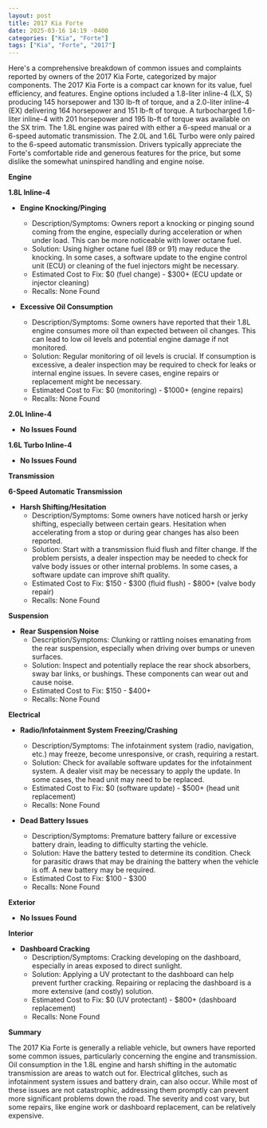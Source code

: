 ```yaml
---
layout: post
title: 2017 Kia Forte
date: 2025-03-16 14:19 -0400
categories: ["Kia", "Forte"]
tags: ["Kia", "Forte", "2017"]
---
```

Here's a comprehensive breakdown of common issues and complaints reported by owners of the 2017 Kia Forte, categorized by major components. The 2017 Kia Forte is a compact car known for its value, fuel efficiency, and features. Engine options included a 1.8-liter inline-4 (LX, S) producing 145 horsepower and 130 lb-ft of torque, and a 2.0-liter inline-4 (EX) delivering 164 horsepower and 151 lb-ft of torque. A turbocharged 1.6-liter inline-4 with 201 horsepower and 195 lb-ft of torque was available on the SX trim. The 1.8L engine was paired with either a 6-speed manual or a 6-speed automatic transmission. The 2.0L and 1.6L Turbo were only paired to the 6-speed automatic transmission. Drivers typically appreciate the Forte's comfortable ride and generous features for the price, but some dislike the somewhat uninspired handling and engine noise.

**Engine**

**1.8L Inline-4**

* **Engine Knocking/Pinging**
    * Description/Symptoms: Owners report a knocking or pinging sound coming from the engine, especially during acceleration or when under load. This can be more noticeable with lower octane fuel.
    * Solution: Using higher octane fuel (89 or 91) may reduce the knocking. In some cases, a software update to the engine control unit (ECU) or cleaning of the fuel injectors might be necessary.
    * Estimated Cost to Fix: $0 (fuel change) - $300+ (ECU update or injector cleaning)
    * Recalls: None Found

* **Excessive Oil Consumption**
    * Description/Symptoms: Some owners have reported that their 1.8L engine consumes more oil than expected between oil changes. This can lead to low oil levels and potential engine damage if not monitored.
    * Solution: Regular monitoring of oil levels is crucial. If consumption is excessive, a dealer inspection may be required to check for leaks or internal engine issues. In severe cases, engine repairs or replacement might be necessary.
    * Estimated Cost to Fix: $0 (monitoring) - $1000+ (engine repairs)
    * Recalls: None Found

**2.0L Inline-4**

* **No Issues Found**

**1.6L Turbo Inline-4**

* **No Issues Found**

**Transmission**

**6-Speed Automatic Transmission**
* **Harsh Shifting/Hesitation**
    * Description/Symptoms: Some owners have noticed harsh or jerky shifting, especially between certain gears. Hesitation when accelerating from a stop or during gear changes has also been reported.
    * Solution: Start with a transmission fluid flush and filter change. If the problem persists, a dealer inspection may be needed to check for valve body issues or other internal problems. In some cases, a software update can improve shift quality.
    * Estimated Cost to Fix: $150 - $300 (fluid flush) - $800+ (valve body repair)
    * Recalls: None Found

**Suspension**

* **Rear Suspension Noise**
    * Description/Symptoms: Clunking or rattling noises emanating from the rear suspension, especially when driving over bumps or uneven surfaces.
    * Solution: Inspect and potentially replace the rear shock absorbers, sway bar links, or bushings. These components can wear out and cause noise.
    * Estimated Cost to Fix: $150 - $400+
    * Recalls: None Found

**Electrical**

* **Radio/Infotainment System Freezing/Crashing**
    * Description/Symptoms: The infotainment system (radio, navigation, etc.) may freeze, become unresponsive, or crash, requiring a restart.
    * Solution: Check for available software updates for the infotainment system. A dealer visit may be necessary to apply the update. In some cases, the head unit may need to be replaced.
    * Estimated Cost to Fix: $0 (software update) - $500+ (head unit replacement)
    * Recalls: None Found

* **Dead Battery Issues**
    * Description/Symptoms: Premature battery failure or excessive battery drain, leading to difficulty starting the vehicle.
    * Solution: Have the battery tested to determine its condition. Check for parasitic draws that may be draining the battery when the vehicle is off. A new battery may be required.
    * Estimated Cost to Fix: $100 - $300
    * Recalls: None Found

**Exterior**

* **No Issues Found**

**Interior**

* **Dashboard Cracking**
    * Description/Symptoms: Cracking developing on the dashboard, especially in areas exposed to direct sunlight.
    * Solution: Applying a UV protectant to the dashboard can help prevent further cracking. Repairing or replacing the dashboard is a more extensive (and costly) solution.
    * Estimated Cost to Fix: $0 (UV protectant) - $800+ (dashboard replacement)
    * Recalls: None Found

**Summary**

The 2017 Kia Forte is generally a reliable vehicle, but owners have reported some common issues, particularly concerning the engine and transmission. Oil consumption in the 1.8L engine and harsh shifting in the automatic transmission are areas to watch out for. Electrical glitches, such as infotainment system issues and battery drain, can also occur. While most of these issues are not catastrophic, addressing them promptly can prevent more significant problems down the road. The severity and cost vary, but some repairs, like engine work or dashboard replacement, can be relatively expensive.

